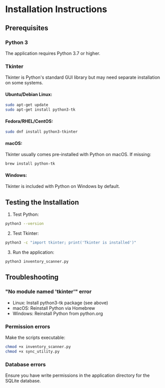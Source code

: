 # Installation Instructions

## Prerequisites

### Python 3
The application requires Python 3.7 or higher.

### Tkinter
Tkinter is Python's standard GUI library but may need separate installation on some systems.

#### Ubuntu/Debian Linux:
```bash
sudo apt-get update
sudo apt-get install python3-tk
```

#### Fedora/RHEL/CentOS:
```bash
sudo dnf install python3-tkinter
```

#### macOS:
Tkinter usually comes pre-installed with Python on macOS. If missing:
```bash
brew install python-tk
```

#### Windows:
Tkinter is included with Python on Windows by default.

## Testing the Installation

1. Test Python:
```bash
python3 --version
```

2. Test Tkinter:
```bash
python3 -c "import tkinter; print('Tkinter is installed')"
```

3. Run the application:
```bash
python3 inventory_scanner.py
```

## Troubleshooting

### "No module named 'tkinter'" error
- Linux: Install python3-tk package (see above)
- macOS: Reinstall Python via Homebrew
- Windows: Reinstall Python from python.org

### Permission errors
Make the scripts executable:
```bash
chmod +x inventory_scanner.py
chmod +x sync_utility.py
```

### Database errors
Ensure you have write permissions in the application directory for the SQLite database.